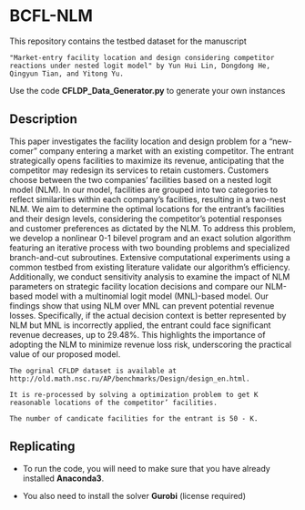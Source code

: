 # BCFL-NLM 

This repository contains the testbed dataset for the manuscript
 
    "Market-entry facility location and design considering competitor reactions under nested logit model" by Yun Hui Lin, Dongdong He, Qingyun Tian, and Yitong Yu.


Use the code **CFLDP_Data_Generator.py** to generate your own instances

## Description

This paper investigates the facility location and design problem for a “new-comer” company entering a market with an existing competitor. The entrant strategically opens facilities to maximize its revenue, anticipating that the competitor may redesign its services to retain customers. Customers choose between the two companies’ facilities based on a nested logit model (NLM). In our model, facilities are grouped into two categories to reflect similarities within each company’s facilities, resulting in a two-nest NLM. We aim to determine the optimal locations for the entrant’s facilities and their design levels, considering the competitor’s potential responses and customer preferences as dictated by the NLM. To address this problem, we develop a nonlinear 0-1 bilevel program and an exact solution algorithm featuring an iterative process with two bounding problems and specialized branch-and-cut subroutines. Extensive computational experiments using a common testbed from existing literature validate our algorithm’s efficiency. Additionally, we conduct sensitivity analysis to examine the impact of NLM parameters on strategic facility location decisions and compare our NLM-based model with a multinomial logit model (MNL)-based model. Our findings show that using NLM over MNL can prevent potential revenue losses. Specifically, if the actual decision context is better represented by NLM but MNL is incorrectly applied, the entrant could face significant revenue decreases, up to 29.48%. This highlights the importance of adopting the NLM to minimize revenue loss risk, underscoring the practical value of our proposed model.


    The ogrinal CFLDP dataset is available at http://old.math.nsc.ru/AP/benchmarks/Design/design_en.html.

    It is re-processed by solving a optimization problem to get K reasonable locations of the competitor’ facilities. 
    
    The number of candicate facilities for the entrant is 50 - K.

## Replicating

- To run the code, you will need to make sure that you have already installed **Anaconda3**.

- You also need to install the solver **Gurobi** (license required)

